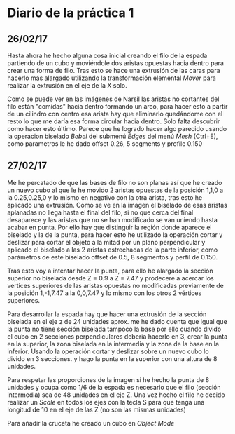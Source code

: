 # Diario de la práctica 1
## 26/02/17
Hasta ahora he hecho alguna cosa inicial creando el filo de la espada partiendo de un cubo y moviéndole dos aristas opuestas hacia dentro para crear una forma de filo. Tras esto se hace una extrusión de las caras para hacerlo más alargado utilizando la transformación elemental _Mover_ para realizar la extrusión en el eje de la X solo.

Como se puede ver en las imágenes de Narsil las aristas no cortantes del filo están "comidas" hacia dentro formando un arco, para hacer esto a partir de un cilindro con centro esa arista hay que eliminarlo quedándome con el resto lo que me daría esa forma circular hacia dentro. Solo falta descubrir como hacer esto último. Parece que he logrado hacer algo parecido usando la operacion biselado _Bebel_ del submenú _Edges_ del menú _Mesh_ (Ctrl+E), como parametros le he dado offset 0.26, 5 segments y profile 0.150

## 27/02/17

Me he percatado de que las bases de filo no son planas así que he creado un nuevo cubo al que le he movido 2 aristas opuestas de la posición 1,1,0 a la 0.25,0.25,0 y lo mismo en negativo con la otra arista, tras esto he aplicado una extrusión. Como se ve en la imagen el biselado de esas aristas aplanadas no llega hasta el final del filo, si no que cerca del final desaparece y las aristas que no se han modificado se van uniendo hasta acabar en punta. Por ello hay que distinguir la región donde aparece el biselado y la de la punta, para hacer esto he utilizado la operación cortar y deslizar para cortar el objeto a la mitad por un plano perpendicular y aplicado el biselado a las 2 aristas estrechadas de la parte inferior, como parámetros de este biselado offset de 0.5, 8 segmentos y perfil de 0.150.

Tras esto voy a intentar hacer la punta, para ello he alargado la sección superior no biselada desde Z = 0.9 a Z = 7.47 y prodecere a acercar los vertices superiores de las aristas opuestas no modificadas previamente de la posición 1,-1,7.47 a la 0,0,7.47 y lo mismo con los otros 2 vértices superiores.

Para desarrollar la espada hay que hacer una extrusión de la sección biselada en el eje z de 24 unidades aprox. me he dado cuenta que igual que la punta no tiene sección biselada tampoco la base por ello cuando divido el cubo en 2 secciones perpendiculares deberia hacerlo en 3, crear la punta en la superior, la zona biselada en la intermedia y la zona de la base en la inferior. Usando la operación cortar y deslizar sobre un nuevo cubo lo divido en 3 secciones. y hago la punta en la superior con una altura de 8 unidades.

Para respetar las proporciones de la imagen si he hecho la punta de 8 unidades y ocupa como 1/6 de la espada es necesario que el filo (sección intermedia) sea de 48 unidades en el eje Z. Una vez hecho el filo he decido realizar un _Scale_ en todos los ejes con la tecla S para que tenga una longitud de 10 en el eje de las Z (no son las mismas unidades)

Para añadir la cruceta he creado un cubo en _Object Mode_ 
